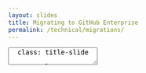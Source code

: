 ```yaml
---
layout: slides
title: Migrating to GitHub Enterprise
permalink: /technical/migrations/
---
```


<textarea id="source">
  class: title-slide

  <span class="mega-octicon octicon-mark-github"></span>
  <h1>Migrating to GitHub Enterprise</h1>

  <footer>
    <div class="octicon-spacer"><span class="octicon octicon-logo-github"></span><span class="tagline">how people build software</span></div>
  </footer>
  ---
  class: title-top

  # Migrations 
  <div class="container">
    <div class="row">
      <div class="col-md-12">
        <div class="card-block">
        </br>
       </div>
      </div>
    </div>
  </div>
  <div class="container">
    <div class="row">
      <div class="col-md-6">
        <div class="card">
          <div class="card-block">
            <div class="card-img-top text-left"><span class="mega-octicon octicon-checklist"></span><strong>&nbsp;Common migration paths</strong></div>
            <ul class="card-text">
              <li>All history, all branches, all tags</li>
              <li>Branch and tag HEADS only</li>
              <li>Production HEAD only</li>
            </ul>
          </div>
        </div>
      </div>
      <div class="col-md-6">
        <div class="card">
          <div class="card-block">
            <div class="card-img-top text-left"><span class="mega-octicon octicon-checklist"></span><strong>&nbsp;Effort and Use Case</strong></div>
            <ul class="card-text">
              <li>HIGH. Common use case for firms with lots of regulation and compliance</li>
              <li>MEDIUM. Common use case when firm may need to roll back code, but may still license previous VCS to retain history</li>
              <li>LOW-MEDIUM. Common use case when customer isn't concerned about code that isn't HEAD, or for meta-data </li>
            </ul>
          </div>
        </div>
      </div>
    </div>
  </div>
  <footer>
    <div class="octicon-spacer"><span class="octicon octicon-logo-github"></span><span class="tagline">how people build software</span></div>
  </footer>
  ---
  class: title-top

  #Common Migration Tools
  <div class="container">
    <div class="row">
      <div class="col-md-12">
        <div class="card-block">
        </br>
       </div>
      </div>
    </div>
  </div>
  <div class="container">
    <div class="row">
      <div class="col-md-6">
        <div class="card">
          <div class="card-block">
          <div class="card-img-top text-left"><span class="mega-octicon octicon-checklist"></span><strong>&nbsp;Common migration paths</strong></div>
              <dl>
               <dt><b>CVS</b></dt>
                <dd> - <a href="https://github.com/git/git/blob/master/git-cvsimport.perl">git-cvsimport</a></dd>
               <dt><b>Clearcase</b></dt>
                <dd> - <a href="https://github.com/charleso/git-cc">git-cc</a></dd>
               <dt><b>Subversion</b></dt>
                <dd> - <a href="https://github.com/git/git/blob/master/git-svn.perl">git-svn</a></dd>
                <dd> - <a href="https://github.com/nirvdrum/svn2git">svn2git</a>(adds tag conversion)</dd>
                <dd> - <a href="https://help.github.com/enterprise/admin/guides/migrations/importing-migration-data-to-github-enterprise/">gh-migrator</a></dd>
              </dl>
          </div>
        </div>
      </div>
      <div class="col-md-6">
        <div class="card">
          <div class="card-block">
          <div class="card-img-top text-left"><span class="mega-octicon octicon-checklist"></span><strong>&nbsp;Common migration paths</strong></div>
              <dl>
               <dt><b>Perforce</b></dt>
                <dd> - <a href="https://github.com/git/git/blob/master/git-p4.py">git-p4</a></dd>
               <dt><b>Agnostic</b></dt>
                <dd> - <a href="https://github.com/github/git-import">git-import GitHub CLI tool</a>(TFS, Mercurial, Subversion)</dd>
                <dd> - <a href="https://importer.github.com">GitHub.com Importer</a> (TFS, Mercurial, Subversion)</dd>
              </dl>
          </div>
        </div>
      </div>
    </div>
  </div>

  <footer>
    <div class="octicon-spacer"><span class="octicon octicon-logo-github"></span><span class="tagline">how people build software</span></div>
  </footer>
  ---
  class: title-top
  # Migration Documentation

  <div class="container">
    <div class="row">
      <div class="col-md-12">
        <div class="card-block">
        </br>
       </div>
      </div>
    </div>
  </div>

  - CVS
    - [git-cvsimport documentation](http://git-scm.com/docs/git-cvsimport)
    - [Git CVS migration documentation](http://git-scm.com/docs/gitcvs-migration)
  - Clearcase
    - [Clearcase to Git migration blog post](http://therub.org/2013/07/19/clearcase-to-git/)
  - Subversion
    - [git-svn documentation](http://git-scm.com/docs/git-svn)
  - Perforce
    - [Git Fusion Perforce sync feature](http://www.perforce.com/perforce/doc.current/manuals/git-fusion/)
    - [Git as a Perforce client](http://www.perforce.com/blog/120113/git-perforce-client)
    - [Perforce git-p4 documentation](http://answers.perforce.com/articles/KB/2790/?q=git-p4&l=en_US&fs=Search&pn=1)
  - Agnostic
    - [Migrating to Git](http://git-scm.com/book/en/v2/Git-and-Other-Systems-Migrating-to-Git)
    - [From `svn` (Subversion)](https://help.github.com/articles/importing-from-subversion/#importing-a-subversion-project-using-githubs-importer)
  <footer>
    <div class="octicon-spacer"><span class="octicon octicon-logo-github"></span><span class="tagline">how people build software</span></div>
  </footer>
  ---
  class: title-top

  # Customer Story

  <div class="container">
    <div class="row">
      <div class="col-md-12">
        <div class="card-block">
        </br>
       </div>
      </div>
    </div>
  </div>

  - Software Company in Washington, DC
  - 12yrs of history in Clearcase, Clearquest
  - Multiple VOB Servers
  - Global presence with Clearcase Multi-site

  <footer>
    <div class="octicon-spacer"><span class="octicon octicon-logo-github"></span><span class="tagline">how people build software</span></div>
  </footer>
</textarea>
